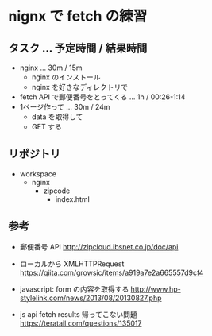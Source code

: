 # nignx で fetch の練習
## タスク ... 予定時間 / 結果時間
- nginx ... 30m / 15m
  - nginx のインストール
  - nginx を好きなディレクトリで
- fetch API で郵便番号をとってくる ... 1h / 00:26-1:14
- 1ページ作って ... 30m / 24m
  - data を取得して
  - GET する

## リポジトリ
- workspace
  - nginx
    - zipcode
      - index.html

## 参考
- 郵便番号 API
http://zipcloud.ibsnet.co.jp/doc/api

- ローカルから XMLHTTPRequest
https://qiita.com/growsic/items/a919a7e2a665557d9cf4

- javascript: form の内容を取得する
http://www.hp-stylelink.com/news/2013/08/20130827.php

- js api fetch results 帰ってこない問題
https://teratail.com/questions/135017
